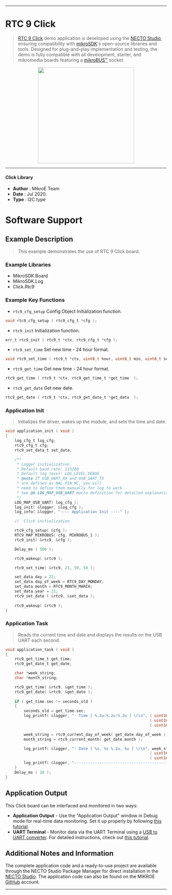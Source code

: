 
---
# RTC 9 Click

> [RTC 9 Click](https://www.mikroe.com/?pid_product=MIKROE-4121) demo application is developed using
the [NECTO Studio](https://www.mikroe.com/necto), ensuring compatibility with [mikroSDK](https://www.mikroe.com/mikrosdk)'s
open-source libraries and tools. Designed for plug-and-play implementation and testing, the demo is fully compatible with
all development, starter, and mikromedia boards featuring a [mikroBUS&trade;](https://www.mikroe.com/mikrobus) socket.

<p align="center">
  <img src="https://www.mikroe.com/?pid_product=MIKROE-4121&image=1" height=300px>
</p>

---

#### Click Library

- **Author**        : MikroE Team
- **Date**          : Jul 2020.
- **Type**          : I2C type

# Software Support

## Example Description

> This example demonstrates the use of RTC 9 Click board.

### Example Libraries

- MikroSDK.Board
- MikroSDK.Log
- Click.Rtc9

### Example Key Functions

- `rtc9_cfg_setup` Config Object Initialization function. 
```c
void rtc9_cfg_setup ( rtc9_cfg_t *cfg );
``` 
 
- `rtc9_init` Initialization function. 
```c
err_t rtc9_init ( rtc9_t *ctx, rtc9_cfg_t *cfg );
```

- `rtc9_set_time` Set new time - 24 hour format. 
```c
void rtc9_set_time ( rtc9_t *ctx, uint8_t hour, uint8_t min, uint8_t sec );
```
 
- `rtc9_get_time` Get new time - 24 hour format. 
```c
rtc9_get_time ( rtc9_t *ctx, rtc9_get_time_t *get_time  );
```

- `rtc9_get_date` Get new date. 
```c
rtc9_get_date ( rtc9_t *ctx, rtc9_get_date_t *get_data  );
```

### Application Init

> Initializes the driver, wakes up the module, and sets the time and date.

```c
void application_init ( void )
{
    log_cfg_t log_cfg;
    rtc9_cfg_t cfg;
    rtc9_set_data_t set_data;

    /** 
     * Logger initialization.
     * Default baud rate: 115200
     * Default log level: LOG_LEVEL_DEBUG
     * @note If USB_UART_RX and USB_UART_TX 
     * are defined as HAL_PIN_NC, you will 
     * need to define them manually for log to work. 
     * See @b LOG_MAP_USB_UART macro definition for detailed explanation.
     */
    LOG_MAP_USB_UART( log_cfg );
    log_init( &logger, &log_cfg );
    log_info( &logger, "---- Application Init ----" );

    //  Click initialization.

    rtc9_cfg_setup( &cfg );
    RTC9_MAP_MIKROBUS( cfg, MIKROBUS_1 );
    rtc9_init( &rtc9, &cfg );

    Delay_ms ( 500 );

    rtc9_wakeup( &rtc9 );

    rtc9_set_time( &rtc9, 23, 59, 50 );

    set_data.day = 22;
    set_data.day_of_week = RTC9_DAY_MONDAY;
    set_data.month = RTC9_MONTH_MARCH;
    set_data.year = 21;
    rtc9_set_date ( &rtc9, &set_data );
    
    rtc9_wakeup( &rtc9 );
}
```

### Application Task

> Reads the current time and date and displays the results on the USB UART each second.

```c
void application_task ( void )
{
    rtc9_get_time_t get_time;
    rtc9_get_date_t get_date;

    char *week_string;
    char *month_string;

    rtc9_get_time( &rtc9, &get_time );
    rtc9_get_date( &rtc9, &get_date );
    
    if ( get_time.sec != seconds_old )
    {
        seconds_old = get_time.sec;
        log_printf( &logger, "- Time [ %.2u:%.2u:%.2u ] \r\n", ( uint16_t ) get_time.hour, 
                                                               ( uint16_t ) get_time.min, 
                                                               ( uint16_t ) get_time.sec );

        week_string = rtc9_current_day_of_week( get_date.day_of_week );
        month_string = rtc9_current_month( get_date.month );

        log_printf( &logger, "- Date [ %s, %s %.2u, %u ] \r\n", week_string, month_string, 
                                                               ( uint16_t ) get_date.day, 
                                                               ( uint16_t ) get_date.year + 2000 );
        log_printf( &logger, "---------------------------------------- \r\n" );
    }
    Delay_ms ( 10 );
}
```

## Application Output

This Click board can be interfaced and monitored in two ways:
- **Application Output** - Use the "Application Output" window in Debug mode for real-time data monitoring.
Set it up properly by following [this tutorial](https://www.youtube.com/watch?v=ta5yyk1Woy4).
- **UART Terminal** - Monitor data via the UART Terminal using
a [USB to UART converter](https://www.mikroe.com/click/interface/usb?interface*=uart,uart). For detailed instructions,
check out [this tutorial](https://help.mikroe.com/necto/v2/Getting%20Started/Tools/UARTTerminalTool).

## Additional Notes and Information

The complete application code and a ready-to-use project are available through the NECTO Studio Package Manager for 
direct installation in the [NECTO Studio](https://www.mikroe.com/necto). The application code can also be found on
the MIKROE [GitHub](https://github.com/MikroElektronika/mikrosdk_click_v2) account.

---

